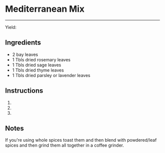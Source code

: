 # Mediterranean Mix
---
Yield:

## Ingredients
- 2 bay leaves
- 1 Tbls dried rosemary leaves
- 1 Tbls dried sage leaves
- 1 Tbls dried thyme leaves
- 1 Tbls dried parsley or lavender leaves

## Instructions
1. 
2. 
3. 

## Notes

If you're using whole spices toast them and then blend with powdered/leaf spices and then grind them all together in a coffee grinder.
